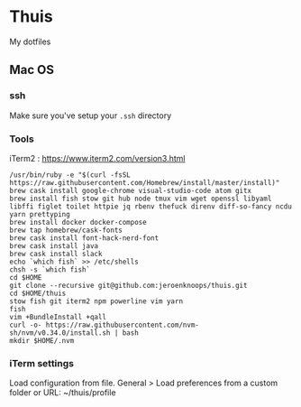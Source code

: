 # Thuis

My dotfiles

## Mac OS

### ssh

Make sure you've setup your `.ssh` directory

### Tools
iTerm2 : https://www.iterm2.com/version3.html

```
/usr/bin/ruby -e "$(curl -fsSL https://raw.githubusercontent.com/Homebrew/install/master/install)"
brew cask install google-chrome visual-studio-code atom gitx
brew install fish stow git hub node tmux vim wget openssl libyaml libffi figlet toilet httpie jq rbenv thefuck direnv diff-so-fancy ncdu yarn prettyping
brew install docker docker-compose 
brew tap homebrew/cask-fonts
brew cask install font-hack-nerd-font
brew cask install java 
brew cask install slack 
echo `which fish` >> /etc/shells
chsh -s `which fish`
cd $HOME
git clone --recursive git@github.com:jeroenknoops/thuis.git
cd $HOME/thuis
stow fish git iterm2 npm powerline vim yarn
fish
vim +BundleInstall +qall
curl -o- https://raw.githubusercontent.com/nvm-sh/nvm/v0.34.0/install.sh | bash
mkdir $HOME/.nvm
```

### iTerm settings
Load configuration from file.
General > Load preferences from a custom folder or URL: ~/thuis/profile
